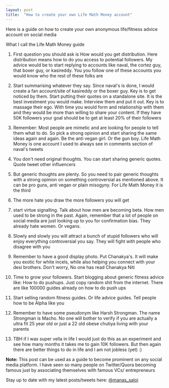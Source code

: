 ```yaml
---
layout: post
title:  "How to create your own Life Math Money account"
---
```


Here is a guide on how to create your own anonymous life/fitness advice account on social media

What I call the Life Math Money guide

1. First question you should ask is How would you get distribution. Here distribution means how to do you access to potential followers. My advice would be to start replying to accounts like naval, the cortez guy, that boxer guy, or kasireddy. You you follow one of these accounts you would know who the rest of these folks are

2. Start summarising whatever they say. Since naval's is done, I would create a fan account/site of kasireddy or the boxer guy. Key is to get noticed by them. Start putting their quotes on a standalone site. It is the best investment you would make. Interview them and put it out. Key is to massage their ego. With time you would form and relationship with them and they would be more than willing to share your content. If they have 50K followers your goal should be to get at least 20% of their followers

3. Remember: Most people are mimetic and are looking for people to tell them what to do. So pick a strong opinion and start sharing the same ideas again and again. Be the anti vegan girl. Or the gun boy. Life Math Money is one account I used to always see in comments section of naval's tweets

4. You don't need original thoughts. You can start sharing generic quotes. Quote tweet other influencers

5. But generic thoughts are plenty. So you need to pair generic thoughts with a strong opinion on something controversial as mentioned above. It can be pro guns, anti vegan or plain misogyny. For Life Math Money it is the third

6. The more hate you draw the more followers you will get

7. start virtue signalling. Talk about how men are becoming beta. How men used to be strong in the past. Again, remember that a lot of people on social media are just looking up to you for confirmation bias. They already hate women. Or vegans.

8. Slowly and slowly you will attract a bunch of stupid followers who will enjoy everything controversial you say. They will fight with people who disagree with you

9. Remember to have a good display photo. Put Chanakya's. It will make you exotic for white incels, while also helping you connect with your desi brothers. Don't worry, No one has read Chanakya Niti

10. Time to grow your followers. Start blogging about generic fitness advice like: How to do pushups. Just copy random shit from the internet. There are like 100000 guides already on how to do push ups

11. Start selling random fitness guides. Or life advice guides. Tell people how to be Alpha like you

12. Remember to have some pseudonym like Harsh Strongman. The name Strongman is Macho. No one will bother to verify if you are actually a ultra fit 25 year old or just a 22 old obese chutiya living with your parents

13. TBH if I was super vella in life I would just do this as an experiment and see how many months it takes me to gain 10K followers. But then again there are better things to do in life and I am not jobless (yet) :)

**Note:** This post can be used as a guide to become prominent on any social media platform. I have seen so many people on Twitter/Quora becoming famous just by associating themselves with famous VCs/ entrepreneurs

Stay up to date with my latest posts/tweets here: [@manas_saloi](http://twitter.com/manas_saloi)
